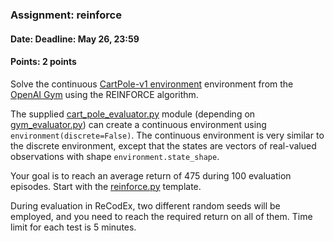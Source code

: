 ### Assignment: reinforce
#### Date: Deadline: May 26, 23:59
#### Points: 2 points

Solve the continuous [CartPole-v1 environment](https://gym.openai.com/envs/CartPole-v1)
environment from the [OpenAI Gym](https://gym.openai.com/) using the REINFORCE
algorithm.

The supplied [cart_pole_evaluator.py](https://github.com/ufal/npfl114/tree/past-1819/labs/11/cart_pole_evaluator.py)
module (depending on [gym_evaluator.py](https://github.com/ufal/npfl114/tree/past-1819/labs/11/gym_evaluator.py))
can create a continuous environment using `environment(discrete=False)`.
The continuous environment is very similar to the discrete environment, except
that the states are vectors of real-valued observations with shape `environment.state_shape`.

Your goal is to reach an average return of 475 during 100 evaluation episodes.
Start with the [reinforce.py](https://github.com/ufal/npfl114/tree/past-1819/labs/11/reinforce.py)
template.

During evaluation in ReCodEx, two different random seeds will be employed, and
you need to reach the required return on all of them. Time limit for each test
is 5 minutes.
